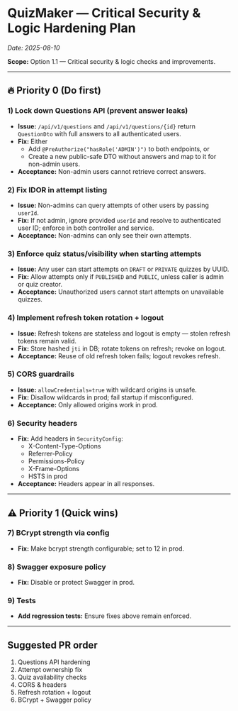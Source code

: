 # QuizMaker — Critical Security & Logic Hardening Plan
_Date: 2025-08-10_

**Scope:** Option 1.1 — Critical security & logic checks and improvements.

---

## 🔥 Priority 0 (Do first)

### 1) Lock down Questions API (prevent answer leaks)
- **Issue:** `/api/v1/questions` and `/api/v1/questions/{id}` return `QuestionDto` with full answers to all authenticated users.
- **Fix:** Either
  - Add `@PreAuthorize("hasRole('ADMIN')")` to both endpoints, or
  - Create a new public-safe DTO without answers and map to it for non-admin users.
- **Acceptance:** Non-admin users cannot retrieve correct answers.

### 2) Fix IDOR in attempt listing
- **Issue:** Non-admins can query attempts of other users by passing `userId`.
- **Fix:** If not admin, ignore provided `userId` and resolve to authenticated user ID; enforce in both controller and service.
- **Acceptance:** Non-admins can only see their own attempts.

### 3) Enforce quiz status/visibility when starting attempts
- **Issue:** Any user can start attempts on `DRAFT` or `PRIVATE` quizzes by UUID.
- **Fix:** Allow attempts only if `PUBLISHED` and `PUBLIC`, unless caller is admin or quiz creator.
- **Acceptance:** Unauthorized users cannot start attempts on unavailable quizzes.

### 4) Implement refresh token rotation + logout
- **Issue:** Refresh tokens are stateless and logout is empty — stolen refresh tokens remain valid.
- **Fix:** Store hashed `jti` in DB; rotate tokens on refresh; revoke on logout.
- **Acceptance:** Reuse of old refresh token fails; logout revokes refresh.

### 5) CORS guardrails
- **Issue:** `allowCredentials=true` with wildcard origins is unsafe.
- **Fix:** Disallow wildcards in prod; fail startup if misconfigured.
- **Acceptance:** Only allowed origins work in prod.

### 6) Security headers
- **Fix:** Add headers in `SecurityConfig`:
  - X-Content-Type-Options
  - Referrer-Policy
  - Permissions-Policy
  - X-Frame-Options
  - HSTS in prod
- **Acceptance:** Headers appear in all responses.

---

## ⚠️ Priority 1 (Quick wins)

### 7) BCrypt strength via config
- **Fix:** Make bcrypt strength configurable; set to 12 in prod.

### 8) Swagger exposure policy
- **Fix:** Disable or protect Swagger in prod.

### 9) Tests
- **Add regression tests:** Ensure fixes above remain enforced.

---

## Suggested PR order
1. Questions API hardening
2. Attempt ownership fix
3. Quiz availability checks
4. CORS & headers
5. Refresh rotation + logout
6. BCrypt + Swagger policy
